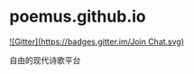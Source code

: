 poemus.github.io
================
[![Gitter](https://badges.gitter.im/Join Chat.svg)](https://gitter.im/poemus/poemus.github.io?utm_source=badge&utm_medium=badge&utm_campaign=pr-badge&utm_content=badge)

自由的现代诗歌平台
